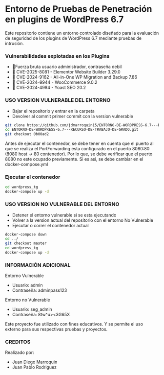 
# Entorno de Pruebas de Penetración en plugins de WordPress 6.7

Este repositorio contiene un entorno controlado diseñado para la evaluación de seguridad de los plugins de WordPress 6.7 mediante pruebas de intrusión.


### Vulnerabilidades explotadas en los Plugins

- 🔴Fuerza bruta usuario administrador, contraseña debil
- 🔴 CVE-2025-8081 - Elementor Website Builder 3.29.0
- 🔴 CVE-2024-9162 - All-in-One WP Migration and Backup 7.86
- 🔴 CVE-2024–9944 - WooCommerce 9.0.2
- 🔴 CVE-2024-4984 - Yoast SEO 20.2

### USO VERSION VULNERABLE DEL ENTORNO

- Bajar el repositorio y entrar en la carpeta
- Devolver al commit primer commit con la version vulnerable

````bash
git clone https://github.com/jdmarroquin15/ENTORNO-DE-WORDPRESS-6.7---RECURSO-DE-TRABAJO-DE-GRADO.git
cd ENTORNO-DE-WORDPRESS-6.7---RECURSO-DE-TRABAJO-DE-GRADO.git
git checkout 0b00ad2
````

Antes de ejecutar el contenedor, se debe tener en cuenta que el puerto al que se realiza el PortForwarding esta configurado en el puerto 8080:80 (8080 host -> 80 contenedor). Por lo que, se debe verificar que el puerto 8080 no este ocupado previamente. Si es asi, se debe cambiar en el docker-compose.yml


### Ejecutar el contenedor

````bash
cd wordpress_tg
docker-compose up -d
````

### USO VERSION NO VULNERABLE DEL ENTORNO

- Detener el entorno vulnerable si se esta ejecutando
- Volver a la version actual del repositorio con el entorno No Vulnerable
- Ejecutar o correr el contenedor actual

````bash
docker-compose down
cd ../
git checkout master
cd wordpress_tg
docker-compose up -d
````

### INFORMACIÓN ADICIONAL

Entorno Vulnerable
- Usuario: admin
- Contraseña: adminpass123

Entorno no Vulnerable
- Usuario: seg_admin
- Contraseña: 8tw^u><3G65X


Este proyecto fue utilizado con fines educativos. Y se permite el uso externo para sus respectivas pruebas y proyectos.

### CREDITOS

Realizado por: 

- Juan Diego Marroquin
- Juan Pablo Rodriguez
